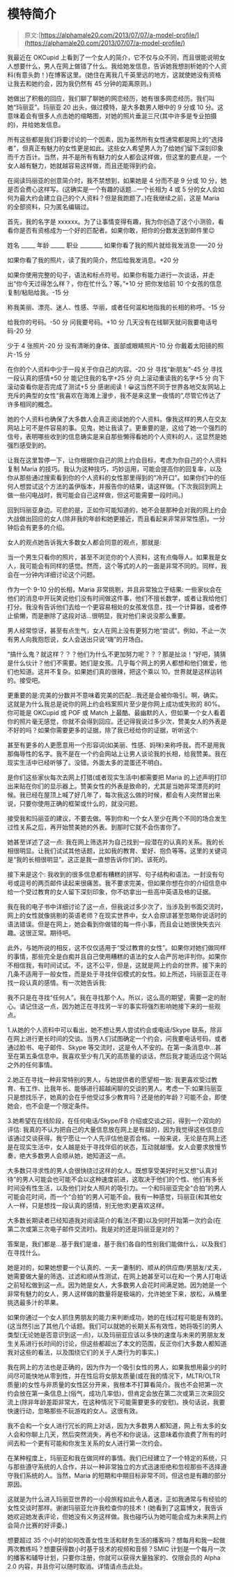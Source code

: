 # 模特简介

> 原文:[https://alphamale20.com/2013/07/07/a-model-profile/](https://alphamale20.com/2013/07/07/a-model-profile/)

我最近在 OKCupid 上看到了一个女人的简介，它不仅与众不同，而且很能说明女人想要什么，男人在网上做错了什么。我给她发信息，告诉她我想剖析她的个人资料(有意头韵！)在博客这里。(她住在离我几千英里远的地方，这就使她没有资格让我去和她约会，因为我仍然有 45 分钟的距离原则。)

她做出了积极的回应，我们聊了聊她的网恋经历，她有很多网恋经历。我们叫她“玛丽亚”。玛丽亚 20 出头，做过模特，是大多数男人眼中的 9 分或 10 分。这意味着会有很多人点击她的缩略图，对她的照片垂涎三尺(其中许多是专业拍摄的)，并给她发信息。

所有这些都是我们将要讨论的一个因素，因为虽然所有女性通常都是网上的“选择者”，但真正有魅力的女性更是如此。这些女人希望男人为了给她们留下深刻印象而千方百计。当然，并不是所有有魅力的女人都会这样做，但这里的要点是，一个女人越有魅力，她就越容易这样做，而且还能得到约会。

在阅读玛丽亚的创意简介时，我不禁想到，如果她是 4 分而不是 9 分或 10 分，她是否会费心这样写。(这确实是一个有趣的话题...一个长相为 4 或 5 分的女人会如何为最大约会建立自己的个人资料？但是我跑题了。)在我继续之前，这是 Maria 的全部资料，只为匿名编辑过。

首先，我的名字是 xxxxxx。为了让事情变得有趣，我为你创造了这个小测验，看看你是否有资格成为一个好的匹配者。如果你敢，把你的分数发送到邮件里😉

姓名 _____
年龄 _____
职业 ________
如果你看了我的照片就给我发消息——20 分

如果你看了我的照片，读了我的简介，然后给我发消息。+20 分

如果你使用完整的句子，语法和标点符号。如果你有能力进行一次谈话，并走出“你今天过得怎么样？，你在忙什么？等。”+10 分
把你发给前 10 个女孩的信息复制/粘贴给我。-15 分

称我美丽、漂亮、迷人、性感、华丽，或者任何温和地指我的长相的称呼。-15 分

给我你的号码。-50 分
问我要号码。+10 分
几天没有在线聊天就问我要电话号码-20 分

少于 4 张照片-20 分
没有清晰的身体、面部或眼睛照片-10 分
你戴着太阳镜的照片-15 分

在你的个人资料中少于一段关于你自己的内容。-20 分
寻找“新朋友”-45 分
寻找一段认真的感情+50 分
能记住我的名字+25 分
向上滚动重读我的名字+5 分
向下滚动查看你是否完成了测试+5 分
感谢阅读！😀这当然不同于世界各地交友网站上充斥的典型的女性“我喜欢在海滩上漫步，我不是来这里一夜情的”,尽管它传达了许多相同的概念。

她的个人资料也确保了大多数人会真正阅读她的个人资料。像我这样的男人在交友网站上可不是件容易的事。见鬼，她让我读了。更重要的是，这给了她一个强烈的信号，表明哪些收到的信息确实是来自那些懒得看她的个人资料的人，这显然是她强烈感受到的。

让我在这里暂停一下，让你根据你自己的网上约会目标，考虑为你自己的个人资料复制 Maria 的技巧。我认为这种技巧，巧妙运用，可能会提高你的回复率，以及你从那些通过搜索看到你的个人资料的女性那里得到的“冷开口”。如果你们中的任何人想尝试这个方法的盖伊版本，并报告你的结果，请这样做。(下次我回到网上做一些闪电战时，我可能会自己这样做，但这可能需要一段时间。)

回到玛丽亚身边。可悲的是，正如你可能知道的，她不会是那种会对我的网上约会大战做出回应的女人(除非我的年龄和她更接近，而且看起来非常非常性感)。一分钟后会有更多的介绍。

女人的观点她告诉我大多数女人都会同意的观点，那就是:

当一个男生只看你的照片，甚至不浏览你的个人资料，这有点侮辱人。如果我是女人，我可能会有同样的感觉。然而，这个等式的人的一面是非常不同的。同样，我会在一分钟内详细讨论这个问题。

作为一个 9-10 分的长相，Maria 非常挑剔，并且非常独立于结果:
一些家伙会在他们的消息中开玩笑说他们没有时间做这件事，他们不擅长数学，或者让我给他们打分。我没有告诉他们去给一个更容易相处的女孩发信息，找一个计算器，或者停止偷懒，而是删除了这段对话...很明显，我对他们来说没那么重要。

男人经常惊讶，甚至有点生气，女人在网上没有更努力地“尝试”。例如，不止一次有男人向我抱怨说，女人会送出只说“嗨”的开场白。

“搞什么鬼？就这样？？？他们为什么不更加努力呢？？？那是扯淡！”好吧，猜猜是什么伙计？他们不需要。她们是女孩。几乎每个网上的男人都想和他们做爱，他们也知道。这并不复杂。如果她们真的很辣，把这个乘以 10。世界就是这样运转的。接受吧。

更重要的是:完美的分数并不意味着完美的匹配...我还是会被你吸引。啊，确实。这就是为什么我总是说你的网上约会档案照片至少是你网上成功或失败的 80%。你可能是 OKCupid 或 POF 或 Match 上最酷、最幽默的人，但如果一个女人看着你的照片毫无感觉，你就不会得到回应。还记得我说过多少次，赞美女人的外表是不好的吗？如果你需要更多的证据，除了我已经给你的证据，听听这个:

甚至有更多的人更愿意用一个形容词(如美丽、性感、妈咪)来称呼我，而不是用我那侮辱性的名字。我不是在一个约会网站上让男人谈论我的长相，给我赞美。我在现实生活中已经听够了。没错。外面太多的混蛋还不明白。

是你们这些家伙每次去网上打猎(或者现实生活中)都需要把 Maria 的上述声明打印出来贴在你们的显示器上。赞美女性的外表是致命的，尤其是当她非常漂亮的时候。我已经在屋顶上喊了好几年了，每次我这么做的时候，都会有人突然冒出来说，只要你使用正确的框架或什么的，就没问题。

接受我和玛丽亚的建议，不要去做。等到你和一个女人至少在两个不同的场合发生过性关系之后，再开始赞美她的外表。到那时它就不会伤害你了。

她甚至详述了这一点:
我在网上筛选并为自己找到一段潜在的认真的关系。我的长相很明显。让我们试试其他话题，比如我的教育、爱好、抱负等等。这里的关键词是“我的长相很明显”。这正是我一直想告诉你们的。该死的。

接下来是这个:
我收到的很多信息都有糟糕的拼写、句子结构和语法。一封没有句号或逗号的两页邮件读起来很痛苦。我不要求完美，但如果你想在你的介绍信息中给一个受过教育的女人留下深刻印象，你不妨拿出一些高中英语及格的证据。

我在我的电子书中详细讨论了这一点，但我说过多少次了，当涉及到书面交流时，网上的女性就像挑剔的英语老师？在现实世界中，女人会原谅甚至忽略你说话时的语法错误。但是在网上，她会看到你做错的每一件小事，而且会让她很快失去兴趣。这很正常。期待吧。

此外，与她所说的相反，这不仅仅适用于“受过教育的女性”。如果你对她们做同样的事情，那些完全是白痴并且自己使用糟糕的语法的女人会严厉地评判你。如果你不相信我，有时间试试。不，这不公平，但是，这就是网上约会的世界。接下来的几条不适用于一般女性，而是处于寻找伴侣模式的女性。如上所述，玛丽亚正在寻找一段认真的感情。有一次她告诉我:

我不只是在寻找“任何人”。我在寻找那个人。所以，这么高的期望，需要一定的耐心。请记住这一点，因为她正在寻找另一半的事实将强烈影响她接下来的一些观点。

1.从她的个人资料中可以看出，她不想让男人尝试约会或电话/Skype 联系，除非在网上进行更长时间的交谈。当男人们试图确定一个约会，问我要电话号码，或者通过脸书、电子邮件、Skype 等交流时，这是令人不安的。在第一条消息中...甚至在第五条信息中。我喜欢至少有几天的高质量的谈话，然后我才能适应这个网站之外的任何事情。

2.她正在寻找一种非常特别的男人，与她提供者的愿望相一致:
我更喜欢受过教育、有工作、比我年长、能够进行超越闲聊的交谈的男人。考虑一下:如果玛丽亚只是想找乐子，她真的会在乎他受过多少教育吗？还是他的年龄？可能不会，即使她会，也不会是一个限定条件。

3.她希望在在线阶段，在任何电话/Skype/FB 介绍或交谈之前，得到一个双向的评估:
我真的不认为把自己的大量信息放在网上是有益的，因为我觉得这些信息应该通过交谈获得。我宁愿让一个人先评估他是否合格。一般来说，无论是在网上还是在现实生活中，女人越是处于寻找伴侣的状态，互动就越慢。女人会要求放慢节奏，绝大多数男人会顺从她，她知道这一点。

大多数只寻求性的男人会很快绕过这样的女人。既想享受美好时光又想“认真对待”的男人可能会也可能不会以这种速度前进，这取决于他们的个性、他们有多长时间没有性生活，以及他们对女人照片的吸引力。一个和玛丽亚完全“合拍”的男人可能会花时间，而一个“合拍”的男人可能不会。我有一种感觉，玛丽亚(和其他女人一样，只是想找一段认真的感情，别无他求)更喜欢这样。

大多数长期读者已经知道我对阅读简介的看法(不要)以及何时开始第一次约会(在第二次或第三次电子邮件交流时)。我是对的还是玛丽亚是对的？

答案是，我们都是...基于我们是谁，基于我们各自的性别我们能做什么，以及我们在寻找什么。

她是对的，如果她想要一个认真的、一夫一妻制的、顺从的供应商/男朋友/丈夫，她需要做大量的筛选、过滤和顺从性测试，在网上她甚至可以在和一个男人打电话之前轻松做到这一点。因为她是女人，大多数男人会花时间满足她。因为她是一个非常有魅力的女人，男人这样做的数量将是极端的，允许她坐下来，放松，从桶里挑选最多汁的苹果。

如果你通过一个女人抓住男朋友的能力来判断成功，她的在线过程可能是有效的。(这当然引出了其他几个话题。我们可以就她的长期关系有效性，她将吸引的男人类型(无论她是否意识到这一点)，以及玛丽亚应该以多快的速度与未来的男朋友发生关系进行长时间的讨论，但这些都超出了本文的范围，反正你们大多数人都知道我对这些的看法，以及围绕它们的关于人类行为的事实。)

我在网上的方法也是正确的，因为作为一个吸引女性的男人，如果我想用最少的时间尽可能快地从零到性，并在性后将女朋友质量(或在我的情况下，MLTR/OLTR 质量)的女性与非质量的女性区分开来，我根本不打算看简介。我也不会把第一次约会放在第一条信息上(俗气，成功几率低)，但肯定会放在第二次或第三次来回交流上(除非年龄差距非常大，在这种情况下可能需要更多的安慰)。换句话说，我要快速行动，忽略那些不玩游戏的女人。这很有效。

我不会和一个女人进行冗长的网上对话，因为大多数男人都知道，网上有太多的女人会和你聊上几天，然后突然消失，再也不和你说话。这意味着你浪费了所有的时间去和一个更有可能和你发生关系的女人进行第一次约会。

在某种程度上，玛丽亚和我在做同样的事情。我们已经建立了一个特定的系统，只与那些遵守系统的人合作，并以一种非常独立的方式迅速拒绝和忽视那些不选择遵守我们系统的人。当然，Maria 的短期和中期目标非常不同，但这也是有趣的部分原因。

这就是为什么进入玛丽亚世界的一小段旅程如此令人着迷，正如我通常与有经验的女性交谈时那样。谢谢玛丽亚允许我检查你的技术！(她看到了这篇博文，我告诉她欢迎她发表评论，但她没有义务这样做。我也碰巧认为她可能会成为未来网上约会简介比赛的好评委。)

想要超过 35 个小时的如何改善女性生活和财务生活的播客吗？想每月和我一起做两次教练吗？想要获得数小时基于技术的视频和音频？SMIC 计划是一个每月一次的播客和辅导计划，只要你注册，你就可以获得大量独家的、仅限会员的 Alpha 2.0 内容，并且你可以随时取消。详情请点击此处。